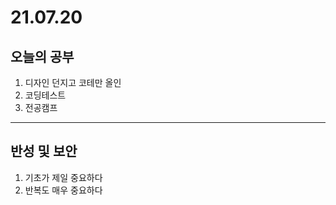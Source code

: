 # 21.07.20

## 오늘의 공부
1. 디자인 던지고 코테만 올인
2. 코딩테스트 
3. 전공캠프  
----------------------
## 반성 및 보안
1. 기초가 제일 중요하다
2. 반복도 매우 중요하다